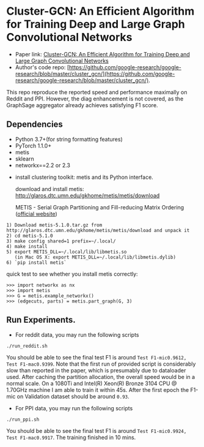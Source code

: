 Cluster-GCN: An Efficient Algorithm for Training Deep and Large Graph Convolutional Networks
============
- Paper link: [Cluster-GCN: An Efficient Algorithm for Training Deep and Large Graph Convolutional Networks](https://arxiv.org/abs/1905.07953)
- Author's code repo: [https://github.com/google-research/google-research/blob/master/cluster_gcn/](https://github.com/google-research/google-research/blob/master/cluster_gcn/). 

This repo reproduce the reported speed and performance maximally on Reddit and PPI. However, the diag enhancement is not covered, as the GraphSage aggregator already achieves satisfying F1 score.

Dependencies
------------
- Python 3.7+(for string formatting features)
- PyTorch 1.1.0+
- metis
- sklearn
- networkx==2.2 or 2.3


* install clustering toolkit: metis and its Python interface.

  download and install metis: http://glaros.dtc.umn.edu/gkhome/metis/metis/download

  METIS - Serial Graph Partitioning and Fill-reducing Matrix Ordering ([official website](http://glaros.dtc.umn.edu/gkhome/metis/metis/overview))

```
1) Download metis-5.1.0.tar.gz from http://glaros.dtc.umn.edu/gkhome/metis/metis/download and unpack it
2) cd metis-5.1.0
3) make config shared=1 prefix=~/.local/
4) make install
5) export METIS_DLL=~/.local/lib/libmetis.so 
   (in Mac OS X: export METIS_DLL=~/.local/lib/libmetis.dylib)
6) `pip install metis`
```

quick test to see whether you install metis correctly:

```
>>> import networkx as nx
>>> import metis
>>> G = metis.example_networkx()
>>> (edgecuts, parts) = metis.part_graph(G, 3)
```


## Run Experiments.
* For reddit data, you may run the following scripts

```
./run_reddit.sh
```
You should be able to see the final test F1 is around `Test F1-mic0.9612, Test F1-mac0.9399`.
Note that the first run of provided script is considerably slow than reported in the paper, which is presumably due to dataloader used. After caching the partition allocation, the overall speed would be in a normal scale. On a 1080Ti and Intel(R) Xeon(R) Bronze 3104 CPU @ 1.70GHz machine I am able to train it within 45s. After the first epoch the F1-mic on Validation dataset should be around `0.93`.

* For PPI data, you may run the following scripts

```
./run_ppi.sh
```
You should be able to see the final test F1 is around `Test F1-mic0.9924, Test F1-mac0.9917`. The training finished in 10 mins.
